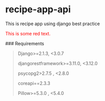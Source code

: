 # recipe-app-api
This is recipe app using django best practice 

<p style='color:red'>This is some red text.</p>
### Requirements

>Django>=2.1.3, <3.0.7
>
>djangorestframework>=3.11.0, <3.12.0
>
>psycopg2>2.7.5 , <2.8.0
>
>coreapi==2.3.3
>
>Pillow>=5.3.0 , <5.4.0